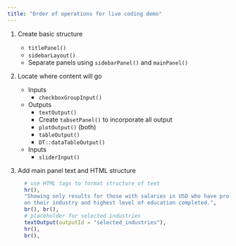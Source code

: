 ```yaml
---
title: "Order of operations for live coding demo"
---
```


1. Create basic structure
    - `titlePanel()`
    - `sidebarLayout()`
    - Separate panels using `sidebarPanel()` and `mainPanel()`
1. Locate where content will go
    - Inputs
        - `checkboxGroupInput()`
    - Outputs
        - `textOutput()`
        - Create `tabsetPanel()` to incorporate all output
        - `plotOutput()` (both)
        - `tableOutput()`
        - `DT::dataTableOutput()`
    - Inputs
        - `sliderInput()`
1. Add main panel text and HTML structure

    ```r
      # use HTML tags to format structure of text
      hr(),
      "Showing only results for those with salaries in USD who have provided information
      on their industry and highest level of education completed.",
      br(), br(),
      # placeholder for selected industries
      textOutput(outputId = "selected_industries"),
      hr(),
      br(),
    ```
